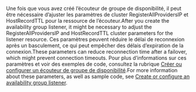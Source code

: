 <span data-ttu-id="01134-101">Une fois que vous avez créé l’écouteur de groupe de disponibilité, il peut être nécessaire d’ajuster les paramètres de cluster RegisterAllProvidersIP et HostRecordTTL pour la ressource de l’écouteur.</span><span class="sxs-lookup"><span data-stu-id="01134-101">After you create the availability group listener, it might be necessary to adjust the RegisterAllProvidersIP and HostRecordTTL cluster parameters for the listener resource.</span></span> <span data-ttu-id="01134-102">Ces paramètres peuvent réduire le délai de reconnexion après un basculement, ce qui peut empêcher des délais d’expiration de la connexion.</span><span class="sxs-lookup"><span data-stu-id="01134-102">These parameters can reduce reconnection time after a failover, which might prevent connection timeouts.</span></span> <span data-ttu-id="01134-103">Pour plus d’informations sur ces paramètres et voir des exemples de code, consultez la rubrique [Créer ou configurer un écouteur de groupe de disponibilité](https://msdn.microsoft.com/library/hh213080.aspx#MultiSubnetFailover).</span><span class="sxs-lookup"><span data-stu-id="01134-103">For more information about these parameters, as well as sample code, see [Create or configure an availability group listener](https://msdn.microsoft.com/library/hh213080.aspx#MultiSubnetFailover).</span></span>

